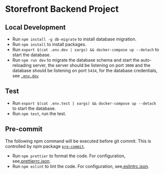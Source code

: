 # Storefront Backend Project

## Local Development
* Run `npm install -g db-migrate` to install database migration.
* Run `npm install` to install packages.
* Run `export $(cat .env.dev | xargs) && docker-compose up --detach` to start the database.
* Run `npm run dev` to migrate the database schema and start the auto-reloading server, the server should be listening on port `3000` and the database should be listening on port `5434`, for the database credentials, see [`.env.dev`](./.env.dev)

## Test
* Run `export $(cat .env.test | xargs) && docker-compose up --detach` to start the database.
* Run `npm test`, run the test.

## Pre-commit
The following npm command will be executed before git commit. This is controlled by npm package [`pre-commit`](https://www.npmjs.com/package/pre-commit).
* Run `npm prettier` to format the code. For configuration, see[.prettierrc.json](./.prettierrc.json).
* Run `npm eslint` to lint the code. For configuration, see[.eslintrc.json](./.eslintrc.json).